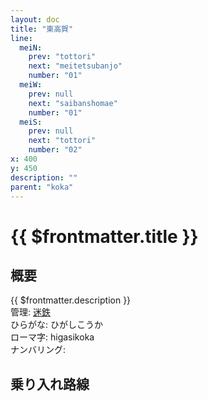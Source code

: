```yaml
---
layout: doc
title: "東高賀"
line:
  meiN:
    prev: "tottori"
    next: "meitetsubanjo"
    number: "01"
  meiW:
    prev: null
    next: "saibanshomae"
    number: "01"
  meiS:
    prev: null
    next: "tottori"
    number: "02"
x: 400
y: 450
description: ""
parent: "koka"
---
```


# {{ $frontmatter.title }} <ViewinMap />
<!-- ![高賀駅を正面から見ている](/img/tour/koka.webp) -->

<Family />

## 概要
{{ $frontmatter.description }}  
管理: [迷鉄](/company/meitetsu/index.md)  
ひらがな: ひがしこうか  
ローマ字: higasikoka  
ナンバリング: <Numberling />

## 乗り入れ路線
<LineInfo />